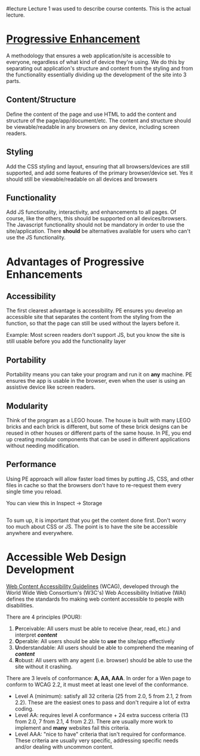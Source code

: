 #lecture 
Lecture 1 was used to describe course contents. This is the actual lecture.
# [Progressive Enhancement](https://slate.sheridancollege.ca/d2l/le/content/1141756/viewContent/14861696/View)
A methodology that ensures a web application/site is accessible to everyone, regardless of what kind of device they're using. We do this by separating out application's structure and content from the styling and from the functionality essentially dividing up the development of the site into 3 parts.
## Content/Structure
Define the content of the page and use HTML to add the content and structure of the page/app/document/etc. The content and structure should be viewable/readable in any browsers on any device, including screen readers.
## Styling
Add the CSS styling and layout, ensuring that all browsers/devices are still supported, and add some features of the primary browser/device set. Yes it should still be viewable/readable on all devices and browsers
## Functionality
Add JS functionality, interactivity, and enhancements to all pages. Of course, like the others, this should be supported on all devices/browsers. The Javascript functionality should not be mandatory in order to use the site/application. There **should** be alternatives available for users who can't use the JS functionality.
# Advantages of Progressive Enhancements
## Accessibility
The first clearest advantage is accessibility. PE ensures you develop an accessible site that separates the content from the styling from the function, so that the page can still be used without the layers before it.

Example: Most screen readers don't support JS, but you know the site is still usable before you add the functionality layer
## Portability
Portability means you can take your program and run it on **any** machine. PE ensures the app is usable in the browser, even when the user is using an assistive device like screen readers.
## Modularity
Think of the program as a LEGO house. The house is built with many LEGO bricks and each brick is different, but some of these brick designs can be reused in other houses or different parts of the same house. In PE, you end up creating modular components that can be used in different applications without needing modification.
## Performance
Using PE approach will allow faster load times by putting JS, CSS, and other files in cache so that the browsers don't have to re-request them every single time you reload.

You can view this in Inspect -> Storage
## 
To sum up, it is important that you get the content done first. Don't worry too much about CSS or JS. The point is to have the site be accessible anywhere and everywhere.

# Accessible Web Design Development
[Web Content Accessibility Guidelines](https://www.w3.org/TR/WCAG22/) (WCAG), developed through the World Wide Web Consortium's (W3C's) Web Accessibility Initiative (WAI) defines the standards fro making web content accessible to people with disabilities.

There are 4 principles (POUR):
1. **P**erceivable: All users must be able to receive (hear, read, etc.) and interpret ***content***
2. **O**perable: All users should be able to ***use*** the site/app effectively
3. **U**nderstandable: All users should be able to comprehend the meaning of ***content***
4. **R**obust: All users with any agent (i.e. browser) should be able to use the site without it crashing.

There are 3 levels of conformance: **A, AA, AAA**. In order for a Wen page to conform to WCAG 2.2, it must meet at least one level of the conformance.
- Level A (minimum): satisfy all 32 criteria (25 from 2.0, 5 from 2.1, 2 from 2.2). These are the easiest ones to pass and don't require a lot of extra coding.
- Level AA: requires level A conformance + 24 extra success criteria (13 from 2.0, 7 from 2.1, 4 from 2.2). There are usually more work to implement and **many** websites fail this criteria.
- Level AAA: "nice to have" criteria that isn't required for conformance. These criteria are usually very specific, addressing specific needs and/or dealing with uncommon content.
